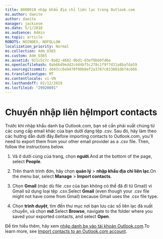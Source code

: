 ```yaml
---
title: 8000019 nhập khẩu địa chỉ liên lạc trong Outlook.com
ms.author: daeite
author: daeite
manager: jackiesm
ms.date: 5/1/2018
ms.audience: Admin
ms.topic: article
ROBOTS: NOINDEX, NOFOLLOW
localization_priority: Normal
ms.collection: Adm_O365
ms.custom: Adm_O365
ms.assetid: 921c5c7c-9a02-4682-9bd1-03ef9bb0fd6e
ms.openlocfilehash: 0ab66d9edd2c4d4bf5c278c1f9f7d31a8bafda59
ms.sourcegitcommit: dd43cc0a9470f98b8ef2a3787c823801d674c666
ms.translationtype: MT
ms.contentlocale: vi-VN
ms.lasthandoff: 02/12/2019
ms.locfileid: "29920691"
---
```

# <a name="import-contacts"></a><span data-ttu-id="770c1-102">Chuyển nhập liên hệ</span><span class="sxs-lookup"><span data-stu-id="770c1-102">Import contacts</span></span>

<span data-ttu-id="770c1-p101">Trước khi nhập khẩu danh bạ Outlook.com, bạn sẽ cần phải xuất chúng từ các cung cấp email khác của bạn dưới dạng tệp .csv. Sau đó, hãy làm theo các hướng dẫn dưới đây.</span><span class="sxs-lookup"><span data-stu-id="770c1-p101">Before importing contacts to Outlook.com, you'll need to export them from your other email provider as a .csv file. Then, follow the instructions below.</span></span>
  
1. <span data-ttu-id="770c1-105">Và ở dưới cùng của trang, chọn **người**.</span><span class="sxs-lookup"><span data-stu-id="770c1-105">And at the bottom of the page, select **People**.</span></span> 
    
2. <span data-ttu-id="770c1-106">Trên thanh trình đơn, hãy chọn **quản lý** \> **nhập khẩu địa chỉ liên lạc**.</span><span class="sxs-lookup"><span data-stu-id="770c1-106">On the menu bar, select **Manage** \> **Import contacts**.</span></span> 
    
3. <span data-ttu-id="770c1-107">Chọn **Gmail** (mặc dù file .csv của bạn không có thể đã đi từ Gmail) vì Gmail sử dụng loại tệp .csv.</span><span class="sxs-lookup"><span data-stu-id="770c1-107">Select **Gmail** (even though your .csv file might not have come from Gmail) because Gmail uses the .csv file type.</span></span> 
    
4. <span data-ttu-id="770c1-108">Chọn **trình duyệt**, tìm đến thư mục nơi bạn lưu các số liên lạc đã xuất chuyển, và chọn **mở**.</span><span class="sxs-lookup"><span data-stu-id="770c1-108">Select **Browse**, navigate to the folder where you saved your exported contacts, and select **Open**.</span></span> 
    
<span data-ttu-id="770c1-109">Để tìm hiểu thêm, hãy xem [nhập danh bạ vào tài khoản Outlook.com](https://go.microsoft.com/fwlink/p/?linkid=873136).</span><span class="sxs-lookup"><span data-stu-id="770c1-109">To learn more, see [Import contacts to an Outlook.com account](https://go.microsoft.com/fwlink/p/?linkid=873136).</span></span>
  

